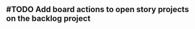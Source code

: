 ## #TODO Add board actions to open story projects on the backlog project
<!-- #task story-id:Add-a-command-to-show-defaults group:"Ungrouped Tasks" -->
<!-- created:2023-09-19T02:22:07.444Z task-id:eLbEj order:12.5 -->
